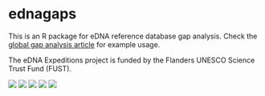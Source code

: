 # ednagaps

This is an R package for eDNA reference database gap analysis. Check the [global gap analysis article](https://iobis.github.io/ednagaps/articles/global.html) for example usage.

The eDNA Expeditions project is funded by the Flanders UNESCO Science Trust Fund (FUST).

![](https://iobis.github.io/ednagaps/articles/global_files/figure-html/maps-1.png)
![](https://iobis.github.io/ednagaps/articles/global_files/figure-html/maps-2.png)
![](https://iobis.github.io/ednagaps/articles/global_files/figure-html/maps-3.png)
![](https://iobis.github.io/ednagaps/articles/global_files/figure-html/maps-4.png)
![](https://iobis.github.io/ednagaps/articles/global_files/figure-html/maps-5.png)

